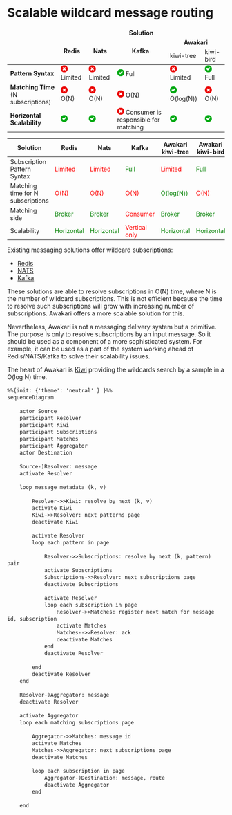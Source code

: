 # Scalable wildcard message routing

<table>
    <thead>
        <tr>
            <td></td>
            <td colspan="5" align="center"><b>Solution</b></td>
        </tr>
        <tr>
            <td rowspan="2"></td>
            <td rowspan="2" align="center"><b>Redis</b></td>
            <td rowspan="2" align="center"><b>Nats</b></td>
            <td rowspan="2" align="center"><b>Kafka</b></td>
            <td colspan="2" align="center"><b>Awakari</b></td>
        </tr>
        <tr>
            <td>kiwi-tree</td>
            <td>kiwi-bird</td>
        </tr>
    </thead>
    <tbody>
        <tr>
            <td><b>Pattern Syntax</b></td>
            <td><img width="16px" src="icon-no.svg"/> Limited</td>
            <td><img width="16px" src="icon-no.svg"/> Limited</td>
            <td><img width="16px" src="icon-yes.svg"/> Full</td>
            <td><img width="16px" src="icon-no.svg"/> Limited</td>
            <td><img width="16px" src="icon-yes.svg"/></img> Full</td>
        </tr>
        <tr>
            <td><b>Matching Time</b><br/>(N subscriptions)</td>
            <td><img width="16px" src="icon-no.svg"/> O(N)</td>
            <td><img width="16px" src="icon-no.svg"/> O(N)</td>
            <td><img width="16px" src="icon-no.svg"/> O(N)</td>
            <td><img width="16px" src="icon-yes.svg"/> O(log(N))</td>
            <td><img width="16px" src="icon-no.svg"/> O(N)</td>
        </tr>
        <tr>
            <td><b>Horizontal Scalability</b></td>
            <td><img width="16px" src="icon-yes.svg"/></td>
            <td><img width="16px" src="icon-yes.svg"/></td>
            <td><img width="16px" src="icon-no.svg"/> Consumer is responsible for matching</td>
            <td><img width="16px" src="icon-yes.svg"/></td>
            <td><img width="16px" src="icon-yes.svg"/></td>
        </tr>
    </tbody>
</table>

| Solution                          | Redis                                       | Nats                                        | Kafka                                        | Awakari<br>kiwi-tree                        | Awakari<br/>kiwi-bird                       |
|-----------------------------------|---------------------------------------------|---------------------------------------------|----------------------------------------------|---------------------------------------------|---------------------------------------------|
| Subscription Pattern Syntax       | <span style="color:red">Limited</span>      | <span style="color:red">Limited</span>      | <span style="color:green">Full</span>        | <span style="color:red">Limited</span>      | <span style="color:green">Full</span>       |
| Matching time for N subscriptions | <span style="color:red">O(N)</span>         | <span style="color:red">O(N)</span>         | <span style="color:red">O(N)</span>          | <span style="color:green">O(log(N))</span>  | <span style="color:red">O(N)</span>         |
| Matching side                     | <span style="color:green">Broker</span>     | <span style="color:green">Broker</span>     | <span style="color:red">Consumer</span>      | <span style="color:green">Broker</span>     | <span style="color:green">Broker</span>     |
| Scalability                       | <span style="color:green">Horizontal</span> | <span style="color:green">Horizontal</span> | <span style="color:red">Vertical only</span> | <span style="color:green">Horizontal</span> | <span style="color:green">Horizontal</span> |

Existing messaging solutions offer wildcard subscriptions:
* [Redis](https://redis.io/commands/psubscribe/)
* [NATS](https://docs.nats.io/nats-concepts/subjects#wildcards)
* [Kafka](https://kafka.apache.org/32/javadoc/org/apache/kafka/clients/consumer/KafkaConsumer.html#subscribe(java.util.regex.Pattern,org.apache.kafka.clients.consumer.ConsumerRebalanceListener))

These solutions are able to resolve subscriptions in O(N) time, where N is the number of wildcard subscriptions.
This is not efficient because the time to resolve such subscriptions will grow with increasing number of subscriptions.
Awakari offers a more scalable solution for this.

Nevertheless, Awakari is not a messaging delivery system but a primitive.
The purpose is only to resolve subscriptions by an input message.
So it should be used as a component of a more sophisticated system.
For example, it can be used as a part of the system working ahead of Redis/NATS/Kafka to solve their scalability issues.

The heart of Awakari is [Kiwi](https://github.com/awakari/kiwi) providing the wildcards search by a sample in a O(log N)
time. 

```mermaid
%%{init: {'theme': 'neutral' } }%%
sequenceDiagram

    actor Source
    participant Resolver
    participant Kiwi
    participant Subscriptions
    participant Matches
    participant Aggregator
    actor Destination

    Source-)Resolver: message
    activate Resolver
    
    loop message metadata (k, v)
    
        Resolver->>Kiwi: resolve by next (k, v)
        activate Kiwi
        Kiwi->>Resolver: next patterns page
        deactivate Kiwi
        
        activate Resolver
        loop each pattern in page
            
            Resolver->>Subscriptions: resolve by next (k, pattern) pair
            activate Subscriptions
            Subscriptions->>Resolver: next subscriptions page
            deactivate Subscriptions
            
            activate Resolver
            loop each subscription in page
                Resolver->>Matches: register next match for message id, subscription
                activate Matches
                Matches-->>Resolver: ack
                deactivate Matches
            end
            deactivate Resolver
            
        end
        deactivate Resolver
    end
        
    Resolver-)Aggregator: message
    deactivate Resolver

    activate Aggregator
    loop each matching subscriptions page
        
        Aggregator->>Matches: message id
        activate Matches
        Matches->>Aggregator: next subscriptions page
        deactivate Matches
        
        loop each subscription in page
            Aggregator-)Destination: message, route
            deactivate Aggregator
        end
        
    end
```